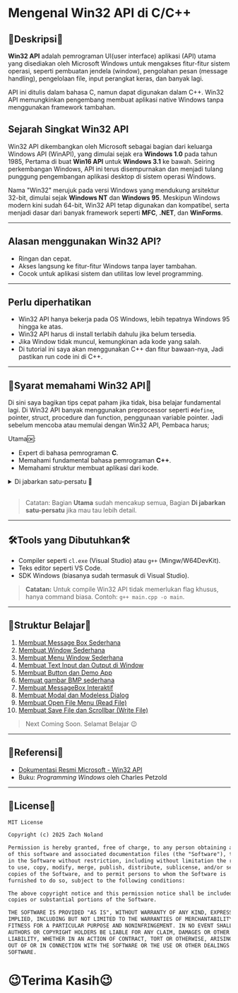 # Mengenal Win32 API di C/C++

## 📌Deskripsi📌

**Win32 API** adalah pemrograman UI(user interface) aplikasi (API) utama yang disediakan oleh Microsoft Windows untuk mengakses fitur-fitur sistem operasi, seperti pembuatan jendela (window), pengolahan pesan (message handling), pengelolaan file, input perangkat keras, dan banyak lagi.

API ini ditulis dalam bahasa C, namun dapat digunakan dalam C++. Win32 API memungkinkan pengembang membuat aplikasi native Windows tanpa menggunakan framework tambahan.

## Sejarah Singkat Win32 API

Win32 API dikembangkan oleh Microsoft sebagai bagian dari keluarga Windows API (WinAPI), yang dimulai sejak era **Windows 1.0** pada tahun 1985, Pertama di buat **Win16 API** untuk **Windows 3.1** ke bawah. Seiring perkembangan Windows, API ini terus disempurnakan dan menjadi tulang punggung pengembangan aplikasi desktop di sistem operasi Windows. 

Nama "Win32" merujuk pada versi Windows yang mendukung arsitektur 32-bit, dimulai sejak **Windows NT** dan **Windows 95**. Meskipun Windows modern kini sudah 64-bit, Win32 API tetap digunakan dan kompatibel, serta menjadi dasar dari banyak framework seperti **MFC**, **.NET**, dan **WinForms**.

---

## Alasan menggunakan Win32 API?

- Ringan dan cepat.
- Akses langsung ke fitur-fitur Windows tanpa layer tambahan.
- Cocok untuk aplikasi sistem dan utilitas low level programming.

---

## Perlu diperhatikan

- Win32 API hanya bekerja pada OS Windows, lebih tepatnya Windows 95 hingga ke atas.
- Win32 API harus di install terlabih dahulu jika belum tersedia.
- Jika Window tidak muncul, kemungkinan ada kode yang salah.
- Di tutorial ini saya akan menggunakan C++ dan fitur bawaan-nya, Jadi pastikan run code ini di C++.

---

## 📜Syarat memahami Win32 API📜
Di sini saya bagikan tips cepat paham jika tidak, bisa belajar fundamental lagi. Di Win32 API banyak menggunakan preprocessor seperti ``#define``, pointer, struct, procedure dan function, penggunaan variable pointer. Jadi sebelum mencoba atau memulai dengan Win32 API, Pembaca harus;

Utama🆗:
- Expert di bahasa pemrograman **C**.
- Memahami fundamental bahasa pemrograman **C++**.
- Memahami struktur membuat aplikasi dari kode.

<details>
  <summary>Di jabarkan satu-persatu 🔽</summary>
  <br>
  <ul>
    <li>Memahami mekanisme Preprocessor seperti <code>#define</code> di <b>C</b> atau <b>C++</b>.</li>
    <li>Memahami call conversion pointer di <b>C</b>.</li>
    <li>Memahami Handle file di <b>C/C++</b></li>
    <li>Memahami mekanisme <b>pointer</b>.</li>
    <li>Memahami casting tipe data di <b>C</b> atau <b>C++</b>.</li>
    <li>Memahami procedure atau function di <b>C</b> atau <b>C++</b>.</li>
    <li>Memahami tipe data struct di <b>C</b> atau <b>C++</b>.</li>
    <li>Memahami percabangan di <b>C</b> atau <b>C++</b>.</li>
    <li>Memahami string di <b>C++</b>.</li>
  </ul>
</details>
<br>

> Catatan: Bagian **Utama** sudah mencakup semua, Bagian **Di jabarkan satu-persatu** jika mau tau lebih detail.

---

## 🛠️Tools yang Dibutuhkan🛠️

- Compiler seperti `cl.exe` (Visual Studio) atau `g++` (Mingw/W64DevKit).
- Teks editor seperti VS Code.
- SDK Windows (biasanya sudah termasuk di Visual Studio).

> **Catatan:** Untuk compile Win32 API tidak memerlukan flag khusus, hanya command biasa. Contoh: ``g++ main.cpp -o main``.

---

## 💾Struktur Belajar💾

1. [Membuat Message Box Sederhana](https://github.com/MuzakyGood/Belajar_Win32API/tree/main/01.MessageBox)
2. [Membuat Window Sederhana](https://github.com/MuzakyGood/Belajar_Win32API/tree/main/02.CreateWindow)
3. [Membuat Menu Window Sederhana](https://github.com/MuzakyGood/Belajar_Win32API/tree/main/03.CreateMenu)
4. [Membuat Text Input dan Output di Window](https://github.com/MuzakyGood/Belajar_Win32API/tree/main/4.Static_Edit_Control)
5. [Membuat Button dan Demo App](https://github.com/MuzakyGood/Belajar_Win32API/tree/main/05.Button_and_Demo_Control)
6. [Memuat gambar BMP sederhana](https://github.com/MuzakyGood/Belajar_Win32API/tree/main/06.CreateBmpImage)
7. [Membuat MessageBox Interaktif](https://github.com/MuzakyGood/Belajar_Win32API/tree/main/07.CreateMessageBox_Dialog)
8. [Membuat Modal dan Modeless Dialog](https://github.com/MuzakyGood/Belajar_Win32API/tree/main/08.Dialog_Modal_Modeless)
9. [Membuat Open File Menu (Read File)](https://github.com/MuzakyGood/Belajar_Win32API/tree/main/09.CreateOpenFile_Dialog)
10. [Membuat Save File dan Scrollbar (Write File)](https://github.com/MuzakyGood/Belajar_Win32API/tree/main/10.CreateSaveFile_and_Scrollbar)
> Next Coming Soon. Selamat Belajar 😉

---

## 📘Referensi📘

- [Dokumentasi Resmi Microsoft - Win32 API](https://learn.microsoft.com/en-us/windows/win32/api/)
- Buku: *Programming Windows* oleh Charles Petzold

---

## 📎License📎

```txt
MIT License

Copyright (c) 2025 Zach Noland

Permission is hereby granted, free of charge, to any person obtaining a copy
of this software and associated documentation files (the "Software"), to deal
in the Software without restriction, including without limitation the rights
to use, copy, modify, merge, publish, distribute, sublicense, and/or sell
copies of the Software, and to permit persons to whom the Software is
furnished to do so, subject to the following conditions:

The above copyright notice and this permission notice shall be included in all
copies or substantial portions of the Software.

THE SOFTWARE IS PROVIDED "AS IS", WITHOUT WARRANTY OF ANY KIND, EXPRESS OR
IMPLIED, INCLUDING BUT NOT LIMITED TO THE WARRANTIES OF MERCHANTABILITY,
FITNESS FOR A PARTICULAR PURPOSE AND NONINFRINGEMENT. IN NO EVENT SHALL THE
AUTHORS OR COPYRIGHT HOLDERS BE LIABLE FOR ANY CLAIM, DAMAGES OR OTHER
LIABILITY, WHETHER IN AN ACTION OF CONTRACT, TORT OR OTHERWISE, ARISING FROM,
OUT OF OR IN CONNECTION WITH THE SOFTWARE OR THE USE OR OTHER DEALINGS IN THE
SOFTWARE.
```

# 😉Terima Kasih😉